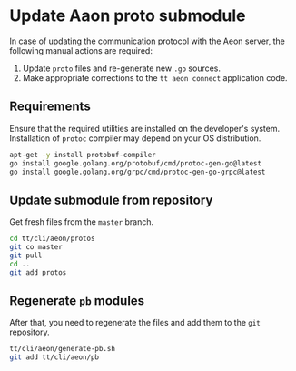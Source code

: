 # Update Aaon proto submodule
In case of updating the communication protocol with the Aeon server, the following manual actions are required:
1. Update `proto` files and re-generate new `.go` sources.
2. Make appropriate corrections to the `tt aeon connect` application code.

## Requirements
Ensure that the required utilities are installed on the developer's system.
Installation of `protoc` compiler may depend on your OS distribution.
```sh
apt-get -y install protobuf-compiler
go install google.golang.org/protobuf/cmd/protoc-gen-go@latest
go install google.golang.org/grpc/cmd/protoc-gen-go-grpc@latest
```

## Update submodule from repository
Get fresh files from the `master` branch.
```sh
cd tt/cli/aeon/protos
git co master
git pull
cd ..
git add protos
```

## Regenerate `pb` modules
After that, you need to regenerate the files and add them to the `git` repository.
```sh
tt/cli/aeon/generate-pb.sh
git add tt/cli/aeon/pb
```

